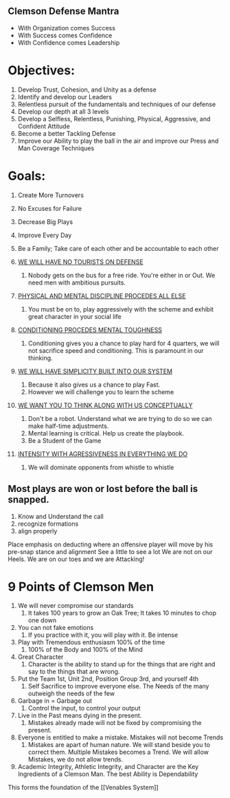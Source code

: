 
## Clemson Defense Mantra
- With Organization comes Success
- With Success comes Confidence
- With Confidence comes Leadership


# Objectives:
1. Develop Trust, Cohesion, and Unity as a defense
2. Identify and develop our Leaders
3. Relentless pursuit of the fundamentals and techniques of our defense
4. Develop our depth at all 3 levels
5. Develop a Selfless, Relentless, Punishing, Physical, Aggressive, and Confident Attitude
6. Become a better Tackling Defense
7. Improve our Ability to play the ball in the air and improve our Press and Man Coverage Techniques

# Goals:
1. Create More Turnovers
2. No Excuses for Failure
3.  Decrease Big Plays
4. Improve Every Day
5. Be a Family; Take care of each other and be accountable to each other


1. <u> WE WILL HAVE NO TOURISTS ON DEFENSE </u>
	1. Nobody gets on the bus for a free ride. You're either in or Out. We need men with ambitious pursuits. 
2.  <u>PHYSICAL AND MENTAL DISCIPLINE PROCEDES ALL ELSE </u>
	1. You must be on to, play aggressively with the scheme and exhibit great character in your social life 
3. <u> CONDITIONING PROCEDES MENTAL TOUGHNESS </u>
	1. Conditioning gives you a chance to play hard for 4 quarters, we will not sacrifice speed and conditioning. This is paramount in our thinking. 
4. <u> WE WILL HAVE SIMPLICITY BUILT INTO OUR SYSTEM </u>
	1. Because it also gives us a chance to play Fast. 
	2. However we will challenge you to learn the scheme
5. <u> WE WANT YOU TO THINK ALONG WITH US CONCEPTUALLY </u>
	1. Don't be a robot. Understand what we are trying to do so we can make half-time adjustments. 
	2. Mental learning is critical. Help us create the playbook.
	3. Be a Student of the Game
6. <u> INTENSITY WITH AGRESSIVENESS IN EVERYTHING WE DO </u>
	1. We will dominate opponents from whistle to whistle

## Most plays are won or lost before the ball is snapped. 
1. Know and Understand the call
2. recognize formations
3. align properly

Place emphasis on deducting where an offensive player will move by his pre-snap stance and alignment
See a little to see a lot
We are not on our Heels. We are on our toes and we are Attacking!



# 9 Points of Clemson Men
1. We will never compromise our standards
	1. It takes 100 years to grow an Oak Tree; It takes 10 minutes to chop one down
2. You can not fake emotions
	1. If you practice with it, you will play with it. Be intense
3. Play with Tremendous enthusiasm 100% of the time
	1. 100% of the Body and 100% of the Mind
4. Great Character
	1. Character is the ability to stand up for the things that are right and say to the things that are wrong. 
5. Put the Team 1st, Unit 2nd, Position Group 3rd, and yourself 4th
	1. Self Sacrifice to improve everyone else. The Needs of the many outweigh the needs of the few
6. Garbage in = Garbage out
	1. Control the input, to control your output
7. Live in the Past means dying in the present. 
	1. Mistakes already made will not be fixed by compromising the present. 
8. Everyone is entitled to make a mistake. Mistakes will not become Trends
	1. Mistakes are apart of human nature. We will stand beside you to correct them. Multiple Mistakes becomes a Trend. We will allow Mistakes, we do not allow trends. 
9. Academic Integrity, Athletic Integrity, and Character are the Key Ingredients of a Clemson Man. The best Ability is Dependability

This forms the foundation of the [[Venables System]]